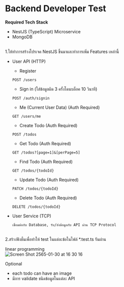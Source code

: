 # Backend Developer Test

**Required Tech Stack**

- NestJS (TypeScript) Microservice
- MongoDB

\
1.ให้ทำการสร้างโปรเจค NestJS ขึ้นมาและทำการเพิ่ม Features เหล่านี้


- User API (HTTP)
    - Register
  ```
  POST /users
  ```
    - Sign in (ใส่ข้อมูลผิด 3 ครั้งโดนบล็อค 10 วินาที)
  ```
  POST /auth/signin
  ```
    - Me (Current User Data) (Auth Required)
  ```
  GET /users/me
  ```
    - Create Todo (Auth Required)
  ```
  POST /todos
  ```
    - Get Todo (Auth Required)
  ```
  GET /todos?[page=1]&[perPage=5]
  ```
    - Find Todo (Auth Required)
  ```
  GET /todos/{todoId}
  ```
    - Update Todo (Auth Required)
  ```
  PATCH /todos/{todoId}
  ```
    - Delete Todo (Auth Required)
  ```
  DELETE /todos/{todoId}
  ```

- User Service (TCP)
  ```
  เชื่อมต่อกับ Database, รับ/ส่งข้อมูลกับ API ผ่าน TCP Protocol
  ```

\
2.สร้างฟังชั่นเพื่อทำให้ test ในแต่ละข้อในไฟล์ *.test.ts รันผ่าน
  
linear programming  
![Screen Shot 2565-01-30 at 16 30 16](https://user-images.githubusercontent.com/72042042/151694284-8912d3fe-3815-46a9-a240-c8840ae7adea.png)



Optional
- each todo can have an image
- มีการ validate ชนิดข้อมูลในแต่ละ API
